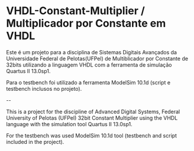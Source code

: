 # VHDL-Constant-Multiplier / Multiplicador por Constante em VHDL

Este é um projeto para a disciplina de Sistemas Digitais Avançados da Universidade Federal de Pelotas(UFPel) de Multiblicador por Constante de 32bits utilizando a linguagem VHDL com a ferramenta de simulação Quartus II 13.0sp1.

Para o testbench foi utilizado a ferramenta ModelSim 10.1d (script e testbench inclusos no projeto).

--

This is a project for the discipline of Advanced Digital Systems, Federal University of Pelotas (UFPel) 32bit Constant Multiplier using the VHDL language with the simulation tool Quartus II 13.0sp1.

For the testbench was used ModelSim 10.1d tool (testbench and script included in the project).
